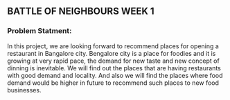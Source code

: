 
## BATTLE OF NEIGHBOURS WEEK 1

### Problem Statment:

In this project, we are looking forward to recommend places for opening a restaurant in Bangalore city. Bengalore city is a place for foodies and it is growing at very rapid pace, the demand for new taste and new concept of dinning is inevitable. We will find out the places that are having restaurants with good demand and locality. And also we will find the places where food demand would be higher in future to recommend such places to new food businesses.
